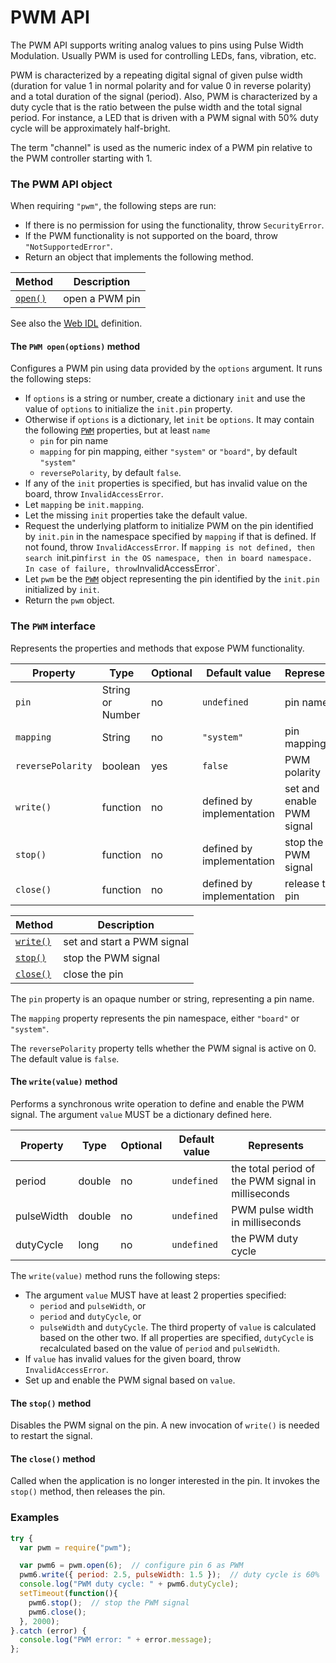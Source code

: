 PWM API
=======

The PWM API supports writing analog values to pins using Pulse Width Modulation. Usually PWM is used for controlling LEDs, fans, vibration, etc.

PWM is characterized by a repeating digital signal of given pulse width (duration for value 1 in normal polarity and for value 0 in reverse polarity) and a total duration of the signal (period). Also, PWM is characterized by a duty cycle that is the ratio between the pulse width and the total signal period.
For instance, a LED that is driven with a PWM signal with 50% duty cycle will be approximately half-bright.

The term "channel" is used as the numeric index of a PWM pin relative to the PWM controller starting with 1.

<a name="apiobject"></a>
### The PWM API object
When requiring `"pwm"`, the following steps are run:
- If there is no permission for using the functionality, throw `SecurityError`.
- If the PWM functionality is not supported on the board, throw `"NotSupportedError"`.
- Return an object that implements the following method.

| Method              | Description      |
| ---                 | ---              |
| [`open()`](#open)   | open a PWM pin   |

See also the [Web IDL](./webidl.md) definition.

<a name="open"></a>
#### The `PWM open(options)` method
Configures a PWM pin using data provided by the `options` argument. It runs the following steps:
- If `options` is a string or number, create a dictionary `init` and use the value of `options` to initialize the `init.pin` property.
- Otherwise if `options` is a dictionary, let `init` be `options`. It may contain the following [`PWM`](#pwm) properties, but at least `name`
  * `pin` for pin name
  * `mapping` for pin mapping, either `"system"` or `"board"`, by default `"system"`
  * `reversePolarity`, by default `false`.
- If any of the `init` properties is specified, but has invalid value on the board, throw `InvalidAccessError`.
- Let `mapping` be `init.mapping`.
- Let the missing `init` properties take the default value.
- Request the underlying platform to initialize PWM on the pin identified by `init.pin` in the namespace specified by `mapping` if that is defined. If not found, throw `InvalidAccessError`. If `mapping is not defined, then search `init.pin` first in the OS namespace, then in board namespace. In case of failure, throw `InvalidAccessError`.
- Let `pwm` be the [`PWM`](#pwm) object representing the pin identified by the `init.pin` initialized by `init`.
- Return the `pwm` object.

<a name="pwm"></a>
### The `PWM` interface
Represents the properties and methods that expose PWM functionality.

| Property   | Type   | Optional | Default value | Represents |
| ---        | ---    | ---      | ---           | ---        |
| `pin`      | String or Number | no | `undefined`   | pin name |
| `mapping`  | String | no | `"system"`   | pin mapping |
| `reversePolarity` | boolean | yes |   `false`   | PWM polarity |
| `write()`  | function | no | defined by implementation | set and enable PWM signal |
| `stop()`   | function | no | defined by implementation | stop the PWM signal |
| `close()`  | function | no | defined by implementation | release the pin |

| Method                   | Description                |
| ---                      | ---                        |
| [`write()`](#write) | set and start a PWM signal |
| [`stop()`](#stop)        | stop the PWM signal        |
| [`close()`](#close)      | close the pin              |

The `pin` property is an opaque number or string, representing a pin name.

The `mapping` property represents the pin namespace, either `"board"` or `"system"`.

The `reversePolarity` property tells whether the PWM signal is active on 0. The default value is `false`.

<a name="write"></a>
#### The `write(value)` method
Performs a synchronous write operation to define and enable the PWM signal. The argument `value` MUST be a dictionary defined here.
<a name="pwmdata"></a>

| Property   | Type   | Optional | Default value | Represents |
| ---        | ---    | ---      | ---           | ---        |
| period     | double | no       | `undefined`   | the total period of the PWM signal in milliseconds |
| pulseWidth | double | no       | `undefined`   | PWM pulse width in milliseconds |
| dutyCycle  | long   | no       | `undefined`   | the PWM duty cycle |

The `write(value)` method runs the following steps:
- The argument `value` MUST have at least 2 properties specified:
  * `period` and `pulseWidth`, or
  * `period` and `dutyCycle`, or
  * `pulseWidth` and `dutyCycle`.
The third property of `value` is calculated based on the other two. If all properties are specified, `dutyCycle` is recalculated based on the value of `period` and `pulseWidth`.
- If `value` has invalid values for the given board, throw `InvalidAccessError`.
- Set up and enable the PWM signal based on `value`.

<a name="stop"></a>
#### The `stop()` method
Disables the PWM signal on the pin. A new invocation of `write()` is needed to restart the signal.

<a name="close"></a>
#### The `close()` method
Called when the application is no longer interested in the pin. It invokes the `stop()` method, then releases the pin.

### Examples

```javascript
try {
  var pwm = require("pwm");

  var pwm6 = pwm.open(6);  // configure pin 6 as PWM
  pwm6.write({ period: 2.5, pulseWidth: 1.5 });  // duty cycle is 60%
  console.log("PWM duty cycle: " + pwm6.dutyCycle);
  setTimeout(function(){
    pwm6.stop();  // stop the PWM signal
    pwm6.close();
  }, 2000);
}.catch (error) {
  console.log("PWM error: " + error.message);
};

```
